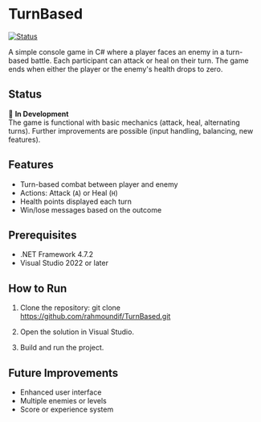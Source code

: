 # TurnBased
[![Status](https://img.shields.io/badge/status-active-brightgreen)]()

A simple console game in C# where a player faces an enemy in a turn-based battle. Each participant can attack or heal on their turn. The game ends when either the player or the enemy's health drops to zero.

## Status

:construction: **In Development**  
The game is functional with basic mechanics (attack, heal, alternating turns). Further improvements are possible (input handling, balancing, new features).

## Features

- Turn-based combat between player and enemy
- Actions: Attack (`A`) or Heal (`H`)
- Health points displayed each turn
- Win/lose messages based on the outcome

## Prerequisites

- .NET Framework 4.7.2
- Visual Studio 2022 or later

## How to Run

1. Clone the repository:
git clone https://github.com/rahmoundif/TurnBased.git

2. Open the solution in Visual Studio.
3. Build and run the project.

## Future Improvements

- Enhanced user interface
- Multiple enemies or levels
- Score or experience system
